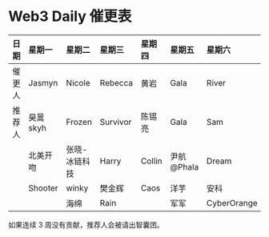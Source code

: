 # Web3 Daily 催更表

|日期|星期一|星期二|星期三|星期四|星期五|星期六|星期天|
|:----|:----|:----|:----|:----|:----|:----|:----|
|催更人|Jasmyn      |Nicole        |Rebecca   |黄岩     |Gala       |River       |加一         |
|推荐人|昊暠skyh     |Frozen       |Survivor  |陈锡亮   |Gala        |Sam         |Yan          |
|     |北美开吻      |张晓-冰链科技 |Harry     |Collin   |尹航@Phala   |Dream       |周洋         |
|     |Shooter      |winky        |樊金辉    |Caos     |洋芋        |安科         |Zhangxuesong |
|     |             |海绵          |Rain     |         |军军        |CyberOrange |Aaron        |

如果连续 3 周没有贡献，推荐人会被请出智囊团。
